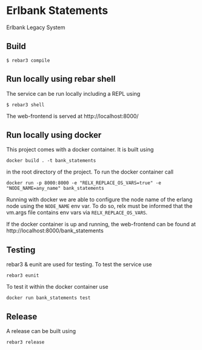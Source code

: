 # Erlbank Statements

Erlbank Legacy System

## Build

```
$ rebar3 compile
```


## Run locally using rebar shell

The service can be run locally including a REPL using

```
$ rebar3 shell
```

The web-frontend is served at http://localhost:8000/

## Run locally using docker

This project comes with a docker container. It is built using 

```
docker build . -t bank_statements
```

in the root directory of the project. To run the docker container call
 
 ```
 docker run -p 8000:8000 -e "RELX_REPLACE_OS_VARS=true" -e "NODE_NAME=any_name" bank_statements
 ```
 
 Running with docker we are able to configure the node name of the erlang node
 using the `NODE_NAME` env var. To do so, relx must be informed that the 
 vm.args file contains env vars via `RELX_REPLACE_OS_VARS`.
 
 If the docker container is up and running, the web-frontend can be found at
 http://localhost:8000/bank_statements


## Testing

rebar3 & eunit are used for testing. To test the service use

```
rebar3 eunit
```

To test it within the docker container use

```
docker run bank_statements test
```


## Release

A release can be built using 

```
rebar3 release
```
